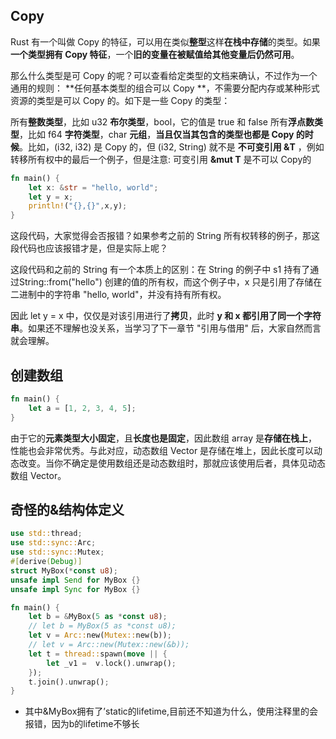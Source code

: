 ## Copy
 Rust 有一个叫做 Copy 的特征，可以用在类似**整型**这样**在栈中存储**的类型。如果**一个类型拥有 Copy 特征**，一个**旧的变量在被赋值给其他变量后仍然可用**。

那么什么类型是可 Copy 的呢？可以查看给定类型的文档来确认，不过作为一个通用的规则： **任何基本类型的组合可以 Copy **，不需要分配内存或某种形式资源的类型是可以 Copy 的。如下是一些 Copy 的类型：

所有**整数类型**，比如 u32
**布尔类型**，bool，它的值是 true 和 false
所有**浮点数类型**，比如 f64
**字符类型**，char
**元组**，**当且仅当其包含的类型也都是 Copy 的时候**。比如，(i32, i32) 是 Copy 的，但 (i32, String) 就不是
**不可变引用 &T** ，例如转移所有权中的最后一个例子，但是注意: 可变引用 **&mut T** 是不可以 Copy的

``` rust
fn main() {
    let x: &str = "hello, world";
    let y = x;
    println!("{},{}",x,y);
}
```
这段代码，大家觉得会否报错？如果参考之前的 String 所有权转移的例子，那这段代码也应该报错才是，但是实际上呢？

这段代码和之前的 String 有一个本质上的区别：在 String 的例子中 s1 持有了通过String::from("hello") 创建的值的所有权，而这个例子中，x 只是引用了存储在二进制中的字符串 "hello, world"，并没有持有所有权。

因此 let y = x 中，仅仅是对该引用进行了**拷贝**，此时 **y 和 x 都引用了同一个字符串**。如果还不理解也没关系，当学习了下一章节 "引用与借用" 后，大家自然而言就会理解。

## 创建数组
``` rust
fn main() {
    let a = [1, 2, 3, 4, 5];
}
```

由于它的**元素类型大小固定**，且**长度也是固定**，因此数组 array 是**存储在栈上**，性能也会非常优秀。与此对应，动态数组 Vector 是存储在堆上，因此长度可以动态改变。当你不确定是使用数组还是动态数组时，那就应该使用后者，具体见动态数组 Vector。

## 奇怪的&结构体定义
``` rust
use std::thread;
use std::sync::Arc;
use std::sync::Mutex;
#[derive(Debug)]
struct MyBox(*const u8);
unsafe impl Send for MyBox {}
unsafe impl Sync for MyBox {}

fn main() {
    let b = &MyBox(5 as *const u8);
    // let b = MyBox(5 as *const u8);
    let v = Arc::new(Mutex::new(b));
    // let v = Arc::new(Mutex::new(&b));
    let t = thread::spawn(move || {
        let _v1 =  v.lock().unwrap();
    });
    t.join().unwrap();
}
```
* 其中&MyBox拥有了’static的lifetime,目前还不知道为什么，使用注释里的会报错，因为b的lifetime不够长

## 